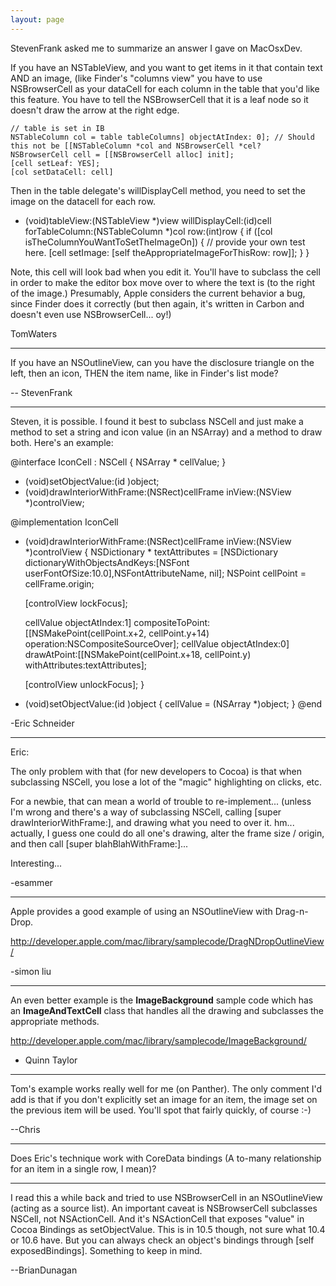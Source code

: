 ```yaml
---
layout: page
---
```




StevenFrank asked me to summarize an answer I gave on MacOsxDev.

If you have an NSTableView, and you want to get items in it that contain text AND an  image, (like Finder's "columns view" you have to use NSBrowserCell as your dataCell for each column in the table that you'd like this feature.  You have to tell the NSBrowserCell that it is a leaf node so it doesn't draw the arrow at the right edge.

    
	// table is set in IB
	NSTableColumn col = table tableColumns] objectAtIndex: 0]; // Should this not be [[NSTableColumn *col and NSBrowserCell *cel?
	NSBrowserCell cell = [[NSBrowserCell alloc] init];
	[cell setLeaf: YES];
	[col setDataCell: cell]


Then in the table delegate's willDisplayCell method, you need to set the image on the datacell for each row.

    
- (void)tableView:(NSTableView *)view
    willDisplayCell:(id)cell
    forTableColumn:(NSTableColumn *)col
    row:(int)row
{
	if ([col isTheColumnYouWantToSetTheImageOn]) {  // provide your own test here.
		[cell setImage: [self theAppropriateImageForThisRow: row]];
	}
}


Note, this cell will look bad when you edit it.  You'll have to subclass the cell in order to make the editor box move over to where the text is (to the right of the image.)  Presumably, Apple considers the current behavior a bug, since Finder does it correctly (but then again, it's written in Carbon and doesn't even use NSBrowserCell... oy!)

TomWaters

----

If you have an NSOutlineView, can you have the disclosure triangle on the left, then an icon, THEN the item name, like in Finder's list mode? 

-- StevenFrank

----

Steven, it is possible. I found it best to subclass NSCell and just make a method to set a string and icon value (in an NSArray) and a method to draw both. Here's an example:

    
@interface IconCell : NSCell 
{
    NSArray * cellValue;
}
- (void)setObjectValue:(id <NSCopying>)object;
- (void)drawInteriorWithFrame:(NSRect)cellFrame inView:(NSView *)controlView;

@implementation IconCell

- (void)drawInteriorWithFrame:(NSRect)cellFrame inView:(NSView *)controlView
{
    NSDictionary * textAttributes =
        [NSDictionary dictionaryWithObjectsAndKeys:[NSFont 
userFontOfSize:10.0],NSFontAttributeName, nil];
    NSPoint cellPoint = cellFrame.origin;
    
    [controlView lockFocus];
    
    cellValue objectAtIndex:1] compositeToPoint:[[NSMakePoint(cellPoint.x+2,
 cellPoint.y+14) operation:NSCompositeSourceOver];
    cellValue objectAtIndex:0] drawAtPoint:[[NSMakePoint(cellPoint.x+18,
 cellPoint.y) withAttributes:textAttributes];
    
    [controlView unlockFocus];
}

- (void)setObjectValue:(id <NSCopying>)object
{
    cellValue = (NSArray *)object;
}
@end


-Eric Schneider

----

Eric:

The only problem with that (for new developers to Cocoa) is that when subclassing NSCell, you lose a lot of the "magic" highlighting on clicks, etc. 

For a newbie, that can mean a world of trouble to re-implement...
(unless I'm wrong and there's a way of subclassing NSCell, calling [super drawInteriorWithFrame:], and drawing what you need to over it. hm... actually, I guess one could do all one's drawing, alter the frame size / origin, and then call [super blahBlahWithFrame:]...

Interesting... 

-esammer

----

Apple provides a good example of using an NSOutlineView with Drag-n-Drop.

http://developer.apple.com/mac/library/samplecode/DragNDropOutlineView/

-simon liu

----

An even better example is the **I<nowiki/>mageBackground** sample code which has an **I<nowiki/>mageAndTextCell** class that handles all the drawing and subclasses the appropriate methods.

http://developer.apple.com/mac/library/samplecode/ImageBackground/

 - Quinn Taylor

----

Tom's example works really well for me (on Panther). The only comment I'd add is that if you don't explicitly set an image for an item, the image set on the previous item will be used. You'll spot that fairly quickly, of course :-)

--Chris

----

Does Eric's technique work with CoreData bindings (A to-many relationship for an item in a single row, I mean)?

----

I read this a while back and tried to use NSBrowserCell in an NSOutlineView (acting as a source list). An important caveat is NSBrowserCell subclasses NSCell, not NSActionCell. And it's NSActionCell that exposes "value" in Cocoa Bindings as setObjectValue. This is in 10.5 though, not sure what 10.4 or 10.6 have. But you can always check an object's bindings through [self exposedBindings]. Something to keep in mind.

--BrianDunagan
